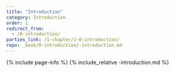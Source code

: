 ```yaml
---
title: "Introduction"
category: Introduction
order: 1
redirect_from:
  - /0-introduction/
parties_link: /1-chapter/1-0-introduction/
repo: _book/0-introduction/-introduction.md
---
```

{% include page-info %}
{% include_relative -introduction.md %}
